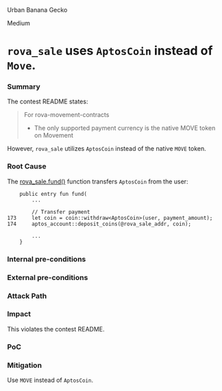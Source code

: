 Urban Banana Gecko

Medium

# `rova_sale` uses `AptosCoin` instead of `Move`.

### Summary

The contest README states:

> For rova-movement-contracts
> 
> - The only supported payment currency is the native MOVE token on Movement

However, `rova_sale` utilizes `AptosCoin` instead of the native `MOVE` token.

### Root Cause

The [rova_sale.fund()](https://github.com/sherlock-audit/2025-02-rova/blob/main/rova-movement-contracts/sources/rova_sale.move#L173-L174) function transfers `AptosCoin` from the user:

```solidity
    public entry fun fund(
        ...

        // Transfer payment
173     let coin = coin::withdraw<AptosCoin>(user, payment_amount);
174     aptos_account::deposit_coins(@rova_sale_addr, coin);

        ...
    }
```

### Internal pre-conditions

### External pre-conditions

### Attack Path

### Impact

This violates the contest README.

### PoC

### Mitigation

Use `MOVE` instead of `AptosCoin`.